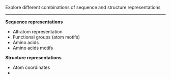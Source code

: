 Explore different combinations of sequence and structure representations
***
**Sequence representations**
- All-atom representation
- Functional groups (atom motifs)
- Amino acids
- Amino acids motifs

**Structure representations**
- Atom coordinates
- 